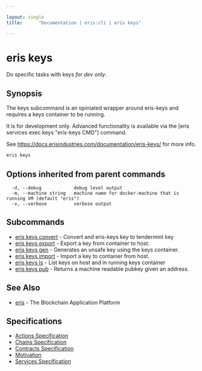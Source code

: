 ```yaml
---

layout: single
title:      "Documentation | eris:cli | eris keys"

---
```


# eris keys

Do specific tasks with keys *for dev only*.

## Synopsis

The keys subcommand is an opiniated wrapper around
eris-keys and requires a keys container to be running.

It is for development only. Advanced functionality is available via
the [eris services exec keys "eris-keys CMD"] command.

See https://docs.erisindustries.com/documentation/eris-keys/ for more info.

```bash
eris keys
```

## Options inherited from parent commands

```
  -d, --debug            debug level output
  -m, --machine string   machine name for docker-machine that is running VM (default "eris")
  -v, --verbose          verbose output
```

## Subcommands

* [eris keys convert](/docs/documentation/cli/0.11.4/eris_keys_convert/)	 - Convert and eris-keys key to tendermint key
* [eris keys export](/docs/documentation/cli/0.11.4/eris_keys_export/)	 - Export a key from container to host.
* [eris keys gen](/docs/documentation/cli/0.11.4/eris_keys_gen/)	 - Generates an unsafe key using the keys container.
* [eris keys import](/docs/documentation/cli/0.11.4/eris_keys_import/)	 - Import a key to container from host.
* [eris keys ls](/docs/documentation/cli/0.11.4/eris_keys_ls/)	 - List keys on host and in running keys container
* [eris keys pub](/docs/documentation/cli/0.11.4/eris_keys_pub/)	 - Returns a machine readable pubkey given an address.

## See Also

* [eris](/docs/documentation/cli/0.11.4/eris/)	 - The Blockchain Application Platform

## Specifications

* [Actions Specification](/docs/documentation/cli/0.11.4/actions_specification/)
* [Chains Specification](/docs/documentation/cli/0.11.4/chains_specification/)
* [Contracts Specification](/docs/documentation/cli/0.11.4/contracts_specification/)
* [Motivation](/docs/documentation/cli/0.11.4/motivation/)
* [Services Specification](/docs/documentation/cli/0.11.4/services_specification/)

